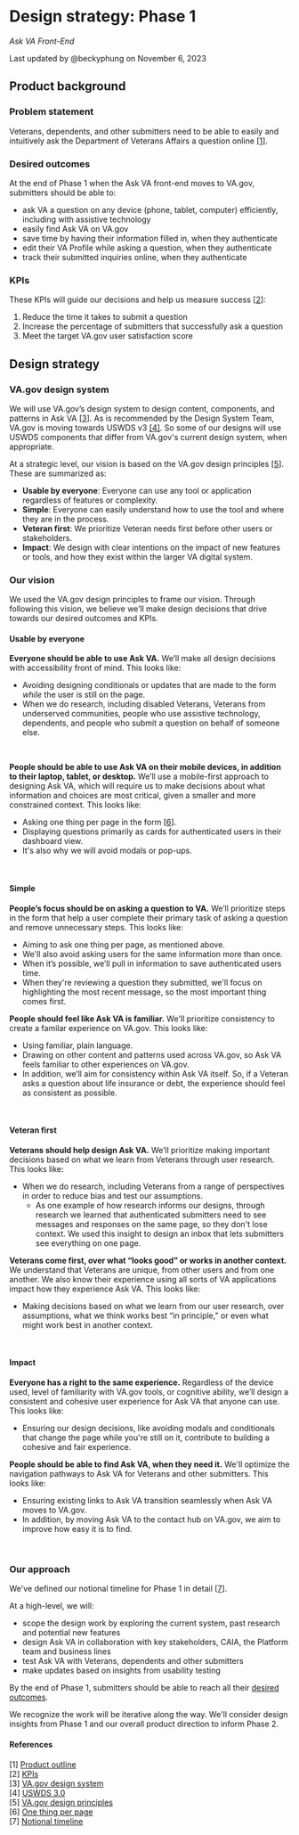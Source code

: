 # Design strategy: Phase 1
*Ask VA Front-End*

Last updated by @beckyphung on November 6, 2023 

## Product background

### Problem statement

Veterans, dependents, and other submitters need to be able to easily and intuitively ask the Department of Veterans Affairs a question online [[1]](https://github.com/department-of-veterans-affairs/va.gov-team/blob/master/products/ask-va/products/ask-va-phase-1-product-outline.md).

### Desired outcomes

At the end of Phase 1 when the Ask VA front-end moves to VA.gov, submitters should be able to:
- ask VA a question on any device (phone, tablet, computer) efficiently, including with assistive technology
- easily find Ask VA on VA.gov
- save time by having their information filled in, when they authenticate
- edit their VA Profile while asking a question, when they authenticate
- track their submitted inquiries online, when they authenticate

### KPIs

These KPIs will guide our decisions and help us measure success [[2](https://github.com/department-of-veterans-affairs/va.gov-team/blob/master/products/ask-va/products/Phase%201%20KPIs.md)]:
1. Reduce the time it takes to submit a question
2. Increase the percentage of submitters that successfully ask a question
3. Meet the target VA.gov user satisfaction score

## Design strategy

### VA.gov design system

We will use VA.gov’s design system to design content, components, and patterns in Ask VA [[3](https://design.va.gov/)]. As is recommended by the Design System Team, VA.gov is moving towards USWDS v3 [[4]](https://designsystem.digital.gov/whats-new/updates/2022/04/28/introducing-uswds-3-0/). So some of our designs will use USWDS components that differ from VA.gov's current design system, when appropriate.

At a strategic level, our vision is based on the VA.gov design principles [[5](https://design.va.gov/about/principles)]. These are summarized as:
- **Usable by everyone**: Everyone can use any tool or application regardless of features or complexity.
- **Simple**: Everyone can easily understand how to use the tool and where they are in the process.
- **Veteran first**: We prioritize Veteran needs first before other users or stakeholders.
- **Impact**: We design with clear intentions on the impact of new features or tools, and how they exist within the larger VA digital system.

### Our vision

We used the VA.gov design principles to frame our vision. Through following this vision, we believe we’ll make design decisions that drive towards our desired outcomes and KPIs.

#### Usable by everyone

**Everyone should be able to use Ask VA.** We’ll make all design decisions with accessibility front of mind. This looks like: 
- Avoiding designing conditionals or updates that are made to the form *while* the user is still on the page.
- When we do research, including disabled Veterans, Veterans from underserved communities, people who use assistive technology, dependents, and people who submit a question on behalf of someone else.
<br>

**People should be able to use Ask VA on their mobile devices, in addition to their laptop, tablet, or desktop.** We’ll use a mobile-first approach to designing Ask VA, which will require us to make decisions about what information and choices are most critical, given a smaller and more constrained context. This looks like: 
- Asking one thing per page in the form [[6](https://www.gov.uk/service-manual/design/form-structure#start-with-one-thing-per-page)].
- Displaying questions primarily as cards for authenticated users in their dashboard view.
- It's also why we will avoid modals or pop-ups.
<br>

#### Simple

**People’s focus should be on asking a question to VA.** We’ll prioritize steps in the form that help a user complete their primary task of asking a question and remove unnecessary steps. This looks like: 
- Aiming to ask one thing per page, as mentioned above.
- We'll also avoid asking users for the same information more than once.
- When it’s possible, we’ll pull in information to save authenticated users time.
- When they're reviewing a question they submitted, we'll focus on highlighting the most recent message, so the most important thing comes first.

**People should feel like Ask VA is familiar.** We'll prioritize consistency to create a familar experience on VA.gov. This looks like: 
- Using familiar, plain language.
- Drawing on other content and patterns used across VA.gov, so Ask VA feels familiar to other experiences on VA.gov.
- In addition, we’ll aim for consistency within Ask VA itself. So, if a Veteran asks a question about life insurance or debt, the experience should feel as consistent as possible.
<br>

#### Veteran first

**Veterans should help design Ask VA.** We’ll prioritize making important decisions based on what we learn from Veterans through user research. This looks like: 
- When we do research, including Veterans from a range of perspectives in order to reduce bias and test our assumptions.
   - As one example of how research informs our designs, through research we learned that authenticated submitters need to see messages and responses on the same page, so they don't lose context. We used this insight to design an inbox that lets submitters see everything on one page.

**Veterans come first, over what “looks good” or works in another context.** We understand that Veterans are unique, from other users and from one another. We also know their experience using all sorts of VA applications impact how they experience Ask VA. This looks like: 
- Making decisions based on what we learn from our user research, over assumptions, what we think works best “in principle," or even what might work best in another context.
<br>

#### Impact

**Everyone has a right to the same experience.** Regardless of the device used, level of familiarity with VA.gov tools, or cognitive ability, we’ll design a consistent and cohesive user experience for Ask VA that anyone can use. This looks like: 
- Ensuring our design decisions, like avoiding modals and conditionals that change the page while you're still on it, contribute to building a cohesive and fair experience.

**People should be able to find Ask VA, when they need it.** We'll optimize the navigation pathways to Ask VA for Veterans and other submitters. This looks like: 
- Ensuring existing links to Ask VA transition seamlessly when Ask VA moves to VA.gov.
- In addition, by moving Ask VA to the contact hub on VA.gov, we aim to improve how easy it is to find.
<br>

### Our approach

We've defined our notional timeline for Phase 1 in detail [[7](https://docs.google.com/document/d/1HasQogz7tYVx_HSzt1n-RBorCQMK2N2ZNJIa7D80PbA/)].

At a high-level, we will:
- scope the design work by exploring the current system, past research and potential new features
- design Ask VA in collaboration with key stakeholders, CAIA, the Platform team and business lines
- test Ask VA with Veterans, dependents and other submitters
- make updates based on insights from usability testing

By the end of Phase 1, submitters should be able to reach all their [desired outcomes](https://github.com/department-of-veterans-affairs/va.gov-team/blob/master/products/ask-va/design/Design%20strategy:%20Phase%201.md#desired-outcomes).

We recognize the work will be iterative along the way. We'll consider design insights from Phase 1 and our overall product direction to inform Phase 2.

#### References

[1] [Product outline](https://github.com/department-of-veterans-affairs/va.gov-team/blob/master/products/ask-va/products/ask-va-phase-1-product-outline.md)
<br>[2] [KPIs](https://github.com/department-of-veterans-affairs/va.gov-team/blob/master/products/ask-va/products/Phase%201%20KPIs.md)
<br>[3] [VA.gov design system](https://design.va.gov/)
<br>[4] [USWDS 3.0](https://designsystem.digital.gov/whats-new/updates/2022/04/28/introducing-uswds-3-0/)
<br>[5] [VA.gov design principles](https://design.va.gov/about/principles)
<br>[6] [One thing per page](https://www.gov.uk/service-manual/design/form-structure#start-with-one-thing-per-page)
<br>[7] [Notional timeline](https://docs.google.com/document/d/1HasQogz7tYVx_HSzt1n-RBorCQMK2N2ZNJIa7D80PbA/)
